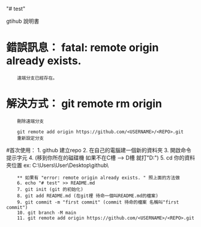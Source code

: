 "# test" 

gtihub 說明書

# 錯誤訊息：	fatal: remote origin already exists.
		遠端分支已經存在。

# 解決方式：	git remote rm origin
		刪除遠端分支

		git remote add origin https://github.com/<USERNAME>/<REPO>.git
		重新設定分支

#首次使用：	1. github 建立repo
		2. 在自己的電腦建一個新的資料夾
		3. 開啟命令提示字元
		4. (移到你所在的磁碟機 如果不在C槽 --> D槽 就打"D:")
		5. cd 你的資料夾位置 ex: C:\Users\User\Desktop\github\
		
		** 如果有 "error: remote origin already exists. " 照上面的方法做
		6. echo "# test" >> README.md
		7. git init (git 的初始化)
		8. git add README.md (在git裡 待命一個叫README.md的檔案)
		9. git commit -m "first commit" (commit 待命的檔案 名稱叫"first commit")
		10. git branch -M main
		11. git remote add origin https://github.com/<USERNAME>/<REPO>.git